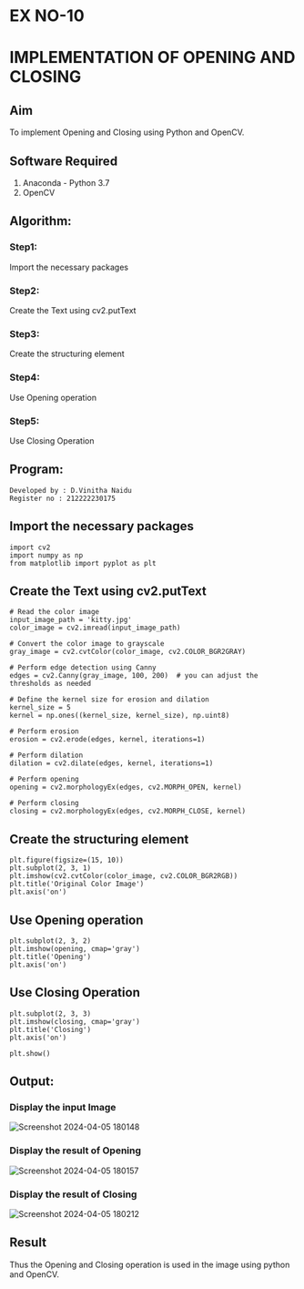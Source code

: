 # EX NO-10
# IMPLEMENTATION OF OPENING AND CLOSING
## Aim
To implement Opening and Closing using Python and OpenCV.

## Software Required
1. Anaconda - Python 3.7
2. OpenCV
## Algorithm:
### Step1:
Import the necessary packages

### Step2:
Create the Text using cv2.putText

### Step3:
Create the structuring element

### Step4:
Use Opening operation

### Step5:
Use Closing Operation
 
## Program:
```
Developed by : D.Vinitha Naidu
Register no : 212222230175
```
## Import the necessary packages
```
import cv2
import numpy as np
from matplotlib import pyplot as plt
```
## Create the Text using cv2.putText
```
# Read the color image
input_image_path = 'kitty.jpg'
color_image = cv2.imread(input_image_path)

# Convert the color image to grayscale
gray_image = cv2.cvtColor(color_image, cv2.COLOR_BGR2GRAY)

# Perform edge detection using Canny
edges = cv2.Canny(gray_image, 100, 200)  # you can adjust the thresholds as needed

# Define the kernel size for erosion and dilation
kernel_size = 5
kernel = np.ones((kernel_size, kernel_size), np.uint8)

# Perform erosion
erosion = cv2.erode(edges, kernel, iterations=1)

# Perform dilation
dilation = cv2.dilate(edges, kernel, iterations=1)

# Perform opening
opening = cv2.morphologyEx(edges, cv2.MORPH_OPEN, kernel)

# Perform closing
closing = cv2.morphologyEx(edges, cv2.MORPH_CLOSE, kernel)
```


## Create the structuring element
```
plt.figure(figsize=(15, 10))
plt.subplot(2, 3, 1)
plt.imshow(cv2.cvtColor(color_image, cv2.COLOR_BGR2RGB))
plt.title('Original Color Image')
plt.axis('on')
```


## Use Opening operation
```
plt.subplot(2, 3, 2)
plt.imshow(opening, cmap='gray')
plt.title('Opening')
plt.axis('on')
```



## Use Closing Operation
```
plt.subplot(2, 3, 3)
plt.imshow(closing, cmap='gray')
plt.title('Closing')
plt.axis('on')

plt.show()

```
## Output:
### Display the input Image

![Screenshot 2024-04-05 180148](https://github.com/premalatha-sureshbabu/OPENING--AND-CLOSING/assets/120620842/2118970e-5a50-42f9-a226-bd5a2cb459a8)

### Display the result of Opening

![Screenshot 2024-04-05 180157](https://github.com/premalatha-sureshbabu/OPENING--AND-CLOSING/assets/120620842/d4dd33ed-41ce-4542-af04-1779bd553fb0)

### Display the result of Closing

![Screenshot 2024-04-05 180212](https://github.com/premalatha-sureshbabu/OPENING--AND-CLOSING/assets/120620842/dca1fcf1-df49-4e08-8f23-8fa421dd5884)

## Result
Thus the Opening and Closing operation is used in the image using python and OpenCV.
